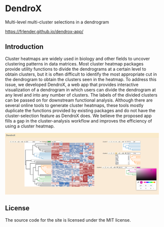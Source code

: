 # DendroX

Multi-level multi-cluster selections in a dendrogram

https://frlender.github.io/dendrox-app/

## Introduction

 Cluster heatmaps are widely used in biology and other fields to uncover clustering patterns in data matrices. Most cluster heatmap packages provide utility functions to divide the dendrograms at a certain level to obtain clusters, but it is often difficult to identify the most appropriate cut in the dendrogram to obtain the clusters seen in the heatmap. To address this issue, we developed DendroX, a web app that provides interactive visualization of a dendrogram in which users can divide the dendrogram at any level and into any number of clusters. The labels of the divided clusters can be passed on for downstream functional analysis. Although there are several online tools to generate cluster heatmaps, these tools mostly duplicate the functions provided by existing packages and do not have the cluster-selection feature as DendroX does. We believe the proposed app fills a gap in the cluster-analysis workflow and improves the efficiency of using a cluster heatmap.



![image](https://github.com/frlender/dendrox/blob/main/asset/Figure_1.png)



## License

The source code for the site is licensed under the MIT license.
